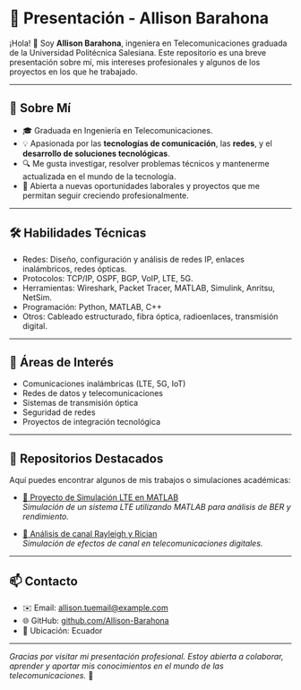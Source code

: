 # 📡 Presentación - Allison Barahona

¡Hola! 👋 Soy **Allison Barahona**, ingeniera en Telecomunicaciones graduada de la Universidad Politécnica Salesiana. Este repositorio es una breve presentación sobre mí, mis intereses profesionales y algunos de los proyectos en los que he trabajado.

---

## 🎯 Sobre Mí

- 🎓 Graduada en Ingeniería en Telecomunicaciones.
- 💡 Apasionada por las **tecnologías de comunicación**, las **redes**, y el **desarrollo de soluciones tecnológicas**.
- 🔍 Me gusta investigar, resolver problemas técnicos y mantenerme actualizada en el mundo de la tecnología.
- 🚀 Abierta a nuevas oportunidades laborales y proyectos que me permitan seguir creciendo profesionalmente.

---

## 🛠️ Habilidades Técnicas

- Redes: Diseño, configuración y análisis de redes IP, enlaces inalámbricos, redes ópticas.
- Protocolos: TCP/IP, OSPF, BGP, VoIP, LTE, 5G.
- Herramientas: Wireshark, Packet Tracer, MATLAB, Simulink, Anritsu, NetSim.
- Programación: Python, MATLAB, C++
- Otros: Cableado estructurado, fibra óptica, radioenlaces, transmisión digital.

---

## 💼 Áreas de Interés

- Comunicaciones inalámbricas (LTE, 5G, IoT)
- Redes de datos y telecomunicaciones
- Sistemas de transmisión óptica
- Seguridad de redes
- Proyectos de integración tecnológica

---

## 📂 Repositorios Destacados

Aquí puedes encontrar algunos de mis trabajos o simulaciones académicas:

- [🔗 Proyecto de Simulación LTE en MATLAB](https://github.com/Allison-Barahona/proyecto-lte)  
  _Simulación de un sistema LTE utilizando MATLAB para análisis de BER y rendimiento._

- [🔗 Análisis de canal Rayleigh y Rician](https://github.com/Allison-Barahona/analisis-rayleigh-rician)  
  _Simulación de efectos de canal en telecomunicaciones digitales._

---

## 📫 Contacto

- ✉️ Email: allison.tuemail@example.com  
- 🌐 GitHub: [github.com/Allison-Barahona](https://github.com/Allison-Barahona)  
- 📍 Ubicación: Ecuador

---

_Gracias por visitar mi presentación profesional. Estoy abierta a colaborar, aprender y aportar mis conocimientos en el mundo de las telecomunicaciones._ 📶
